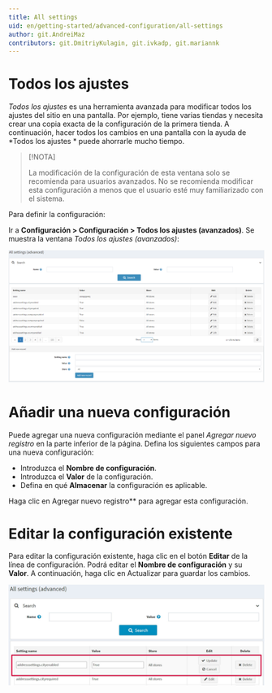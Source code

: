 ```yaml
---
title: All settings
uid: en/getting-started/advanced-configuration/all-settings
author: git.AndreiMaz
contributors: git.DmitriyKulagin, git.ivkadp, git.mariannk
---
```

  
# Todos los ajustes

*Todos los ajustes* es una herramienta avanzada para modificar todos los ajustes del sitio en una pantalla. Por ejemplo, tiene varias tiendas y necesita crear una copia exacta de la configuración de la primera tienda. A continuación, hacer todos los cambios en una pantalla con la ayuda de  *Todos los ajustes * puede ahorrarle mucho tiempo.

> [!NOTA]
>
> La modificación de la configuración de esta ventana solo se recomienda para usuarios avanzados. No se recomienda modificar esta configuración a menos que el usuario esté muy familiarizado con el sistema.

Para definir la configuración:

Ir a **Configuración > Configuración > Todos los ajustes (avanzados)**. Se muestra la ventana *Todos los ajustes (avanzados)*:  

![Todos los ajustes](_static/all-settings/allsettings.png)

# Añadir una nueva configuración

Puede agregar una nueva configuración mediante el panel *Agregar nuevo registro*  en la parte inferior de la página. Defina los siguientes campos para una nueva configuración:

* Introduzca el  **Nombre de configuración**.
* Introduzca el  **Valor**  de la configuración.
* Defina en qué  **Almacenar**  la configuración es aplicable.

Haga clic en Agregar nuevo registro**  para agregar esta configuración.

# Editar la configuración existente

Para editar la configuración existente, haga clic en el botón **Editar**  de la línea de configuración. Podrá editar el  **Nombre de configuración**  y su  **Valor**. A continuación, haga clic en  Actualizar para  guardar los cambios.

![Editar ajuste](_static/all-settings/edit.jpg)



